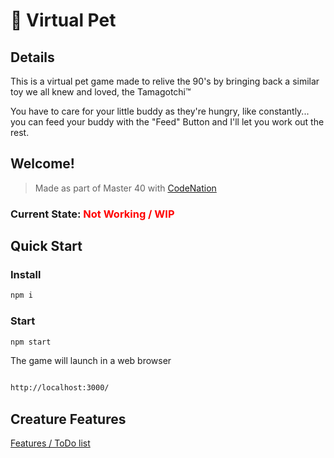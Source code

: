 # :dog: Virtual Pet

## Details

This is a virtual pet game made to relive the 90's by bringing back a similar toy we all knew and loved, the Tamagotchi&trade;

You have to care for your little buddy as they're hungry, like constantly... you can feed your buddy with the "Feed" Button and I'll let you work out the rest.

## Welcome!

>Made as part of Master 40 with [CodeNation]('https://wearecodenation.com')

### Current State: <span style="color: red;">Not Working / WIP</span>

## Quick Start

### Install

```bash
npm i
```

### Start

```bash
npm start
```

The game will launch in a web browser

```bash

http://localhost:3000/

```

## Creature Features

[Features / ToDo list](./FEATURES.md)
